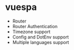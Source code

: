 # vuespa


- Router
- Router Authentication
- Timezone support
- Config and DotEnv support
- Multiple languages support

